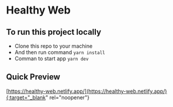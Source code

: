 # Healthy Web

## To run this project locally
- Clone this repo to your machine
- And then run command `yarn install`
- Comman to start app `yarn dev`

## Quick Preview
[https://healthy-web.netlify.app/](https://healthy-web.netlify.app/){:target="_blank" rel="noopener"}
